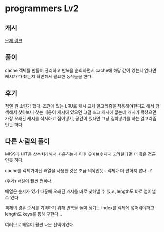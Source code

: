 # programmers Lv2

## 캐시

[문제 링크](https://programmers.co.kr/learn/courses/30/lessons/17680)

## 풀이

cache 객체를 만들어 관리하고 반복을 순회하면서 cache에 해당 값이 있는지
없다면 캐시가 다 찼는지 확인해서 필요한 동작들을 한다.

## 후기

첨엔 뭔 소린가 했다.
조건에 있는 LRU로 캐시 교체 알고리즘을 적용해야한다고 해서 검색해서 찾아보니
찾는 내용이 캐시에 있으면 그걸 쓰고
캐시에 없는데 캐시가 꽉찼으면 가장 오래된 캐시를 삭제하고 집어넣기, 공간이 있다면 그냥 집어넣기를 하는 알고리즘인듯 하다.



## 다른 사람의 풀이

MISS과 HIT을 상수처리해서 사용하는게 이후 유지보수까지 고려한다면 더 좋은 접근인듯 하다.

cache를 객체가아닌 배열을 사용한 것은 조금 의외인듯.. 객체가 더 편하지 않나 ..? 

(추가) 배열이 훨씬 편하다.

배열은 순서가 있기 때문에 오래된 캐시를 바로 찾아낼 수 있고,
length도 바로 얻어낼 수 있다.

객체의 경우 순서를 기억하기 위해 반복을 돌며 생기는 index를 객체에 넣어줘야하고
length도 keys를 통해 구한다 ..

여러모로 배열이 훨씬 나은 선택이었다. 

